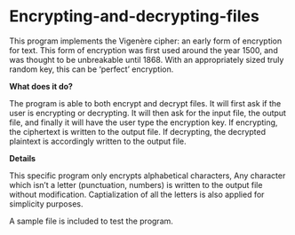 # Encrypting-and-decrypting-files

This program implements the Vigenère cipher: an early form of encryption for text. This form of encryption was first used around the year 1500, and was thought to be unbreakable until 1868. With an appropriately sized truly random key, this can be ‘perfect’ encryption.

**What does it do?**

The program is able to both encrypt and decrypt files. It will first ask if the user is encrypting or decrypting. It will then ask for the input file, the output file, and finally it will have the user type the encryption key. If encrypting, the ciphertext is written to the output file. If decrypting, the decrypted plaintext is accordingly written to the output file.

**Details**

This specific program only encrypts alphabetical characters, Any character which isn’t a letter (punctuation, numbers) is written to the output file without modification. Captialization of all the letters is also applied for simplicity purposes.

A sample file is included to test the program.
